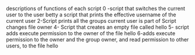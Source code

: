 descriptions of functions of each script
0 -script that switches the current user to the user betty
a script that prints the effective username of the current user
2-Script prints all the groups current user is part of
Script changes file owner
4- Script that creates an empty file called hello
5- script adds execute permission to the owner of the file hello
6-adds execute permission to the owner and the group owner, and read permission to other users, to the file hello

